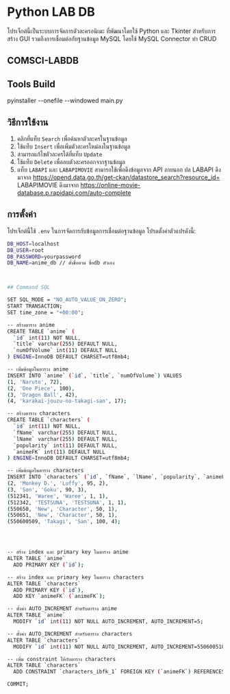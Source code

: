 # Python LAB DB

โปรเจ็กต์นี้เป็นระบบการจัดการตัวละครอนิเมะ ที่พัฒนาโดยใช้ Python และ Tkinter สำหรับการสร้าง GUI รวมถึงการเชื่อมต่อกับฐานข้อมูล MySQL โดยใช้ MySQL Connector ทํา CRUD
## COMSCI-LABDB

## Tools Build
pyinstaller --onefile --windowed main.py

## วิธีการใช้งาน

1. คลิกที่แท็บ `Search` เพื่อค้นหาตัวละครในฐานข้อมูล
2. ใช้แท็บ `Insert` เพื่อเพิ่มตัวละครใหม่ลงในฐานข้อมูล
3. สามารถแก้ไขตัวละครได้ที่แท็บ `Update`
4. ใช้แท็บ `Delete` เพื่อลบตัวละครออกจากฐานข้อมูล
5. แท็บ `LABAPI` และ `LABAPIMOVIE` สามารถใช้เพื่อดึงข้อมูลจาก API ภายนอก
ปล LABAPI ดึงมาจาก 
https://opend.data.go.th/get-ckan/datastore_search?resource_id=
 LABAPIMOVIE ดึงมาจาก
https://online-movie-database.p.rapidapi.com/auto-complete

## การตั้งค่า

โปรเจ็กต์นี้ใช้ `.env` ในการจัดการกับข้อมูลการเชื่อมต่อฐานข้อมูล โปรดตั้งค่าตัวแปรดังนี้:

```bash
DB_HOST=localhost
DB_USER=root
DB_PASSWORD=yourpassword
DB_NAME=anime_db // ตั้งชื่อตาม ชื่อdb ตัวเอง 



## Command SQL

SET SQL_MODE = "NO_AUTO_VALUE_ON_ZERO";
START TRANSACTION;
SET time_zone = "+00:00";

-- สร้างตาราง anime
CREATE TABLE `anime` (
  `id` int(11) NOT NULL,
  `title` varchar(255) DEFAULT NULL,
  `numOfVolume` int(11) DEFAULT NULL
) ENGINE=InnoDB DEFAULT CHARSET=utf8mb4;

-- เพิ่มข้อมูลในตาราง anime
INSERT INTO `anime` (`id`, `title`, `numOfVolume`) VALUES
(1, 'Naruto', 72),
(2, 'One Piece', 100),
(3, 'Dragon Ball', 42),
(4, 'karakai-jouzu-no-takagi-san', 17);

-- สร้างตาราง characters
CREATE TABLE `characters` (
  `id` int(11) NOT NULL,
  `fName` varchar(255) DEFAULT NULL,
  `lName` varchar(255) DEFAULT NULL,
  `popularity` int(11) DEFAULT NULL,
  `animeFK` int(11) DEFAULT NULL
) ENGINE=InnoDB DEFAULT CHARSET=utf8mb4;

-- เพิ่มข้อมูลในตาราง characters
INSERT INTO `characters` (`id`, `fName`, `lName`, `popularity`, `animeFK`) VALUES
(2, 'Monkey D.', 'Luffy', 95, 2),
(3, 'Son', 'Goku', 90, 3),
(512341, 'Waree', 'Waree', 1, 1),
(512342, 'TESTSUNA', 'TESTSUNA', 1, 1),
(550650, 'New', 'Character', 50, 1),
(550651, 'New', 'Character', 50, 1),
(550600509, 'Takagi', 'San', 100, 4);




-- สร้าง index และ primary key ในตาราง anime
ALTER TABLE `anime`
  ADD PRIMARY KEY (`id`);

-- สร้าง index และ primary key ในตาราง characters
ALTER TABLE `characters`
  ADD PRIMARY KEY (`id`),
  ADD KEY `animeFK` (`animeFK`);

-- ตั้งค่า AUTO_INCREMENT สำหรับตาราง anime
ALTER TABLE `anime`
  MODIFY `id` int(11) NOT NULL AUTO_INCREMENT, AUTO_INCREMENT=5;

-- ตั้งค่า AUTO_INCREMENT สำหรับตาราง characters
ALTER TABLE `characters`
  MODIFY `id` int(11) NOT NULL AUTO_INCREMENT, AUTO_INCREMENT=550600510;

-- เพิ่ม constraint ให้กับตาราง characters
ALTER TABLE `characters`
  ADD CONSTRAINT `characters_ibfk_1` FOREIGN KEY (`animeFK`) REFERENCES `anime` (`id`) ON DELETE SET NULL;

COMMIT;

